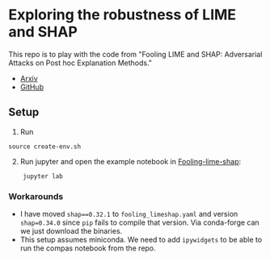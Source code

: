 # Exploring the robustness of LIME and SHAP
This repo is to play with the code from "Fooling LIME and SHAP: Adversarial Attacks on Post hoc Explanation Methods."

- [Arxiv](https://arxiv.org/abs/1911.02508)
- [GitHub](https://github.com/dylan-slack/Fooling-LIME-SHAP)

## Setup
1. Run
```
source create-env.sh
```

2. Run jupyter and open the example notebook in [Fooling-lime-shap](Fooling-lime-shap):
```
    jupyter lab
```

### Workarounds

- I have moved `shap==0.32.1` to `fooling_limeshap.yaml` and version `shap=0.34.0` since `pip` fails to compile that version. Via conda-forge can we just download the binaries.
- This setup assumes miniconda. We need to add `ipywidgets` to be able to run the compas notebook from the repo.